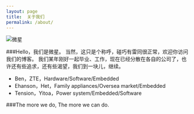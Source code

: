 ```yaml
---
layout: page
title:  关于我们
permalink: /about/
---
```

![微星]({{site.url}}/img/self_photo.jpg)

###Hello，我们是微星。
当然，这只是个称呼，碰巧有雷同很正常，欢迎你访问我们的博客。
我们某年刚好一起毕业、工作，现在已经分散在各自的公司了，也许还有些追求，还有些渴望，我们到一块儿，继续。

* Ben，ZTE，Hardware/Software/Embedded
* Ehanson，Het，Family appliances/Oversea market/Embedded
* Tension，Yitoa，Power system/Embedded/Software

###The more we do, The more we can do.

